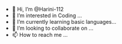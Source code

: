 - 👋 Hi, I’m @Harini-112
- 👀 I’m interested in Coding ...
- 🌱 I’m currently learning basic languages...
- 💞️ I’m looking to collaborate on ...
- 📫 How to reach me ...

<!---
Harini-112/Harini-112 is a ✨ special ✨ repository because its `README.md` (this file) appears on your GitHub profile.
You can click the Preview link to take a look at your changes.
--->
